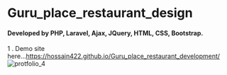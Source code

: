 # Guru_place_restaurant_design
#### Developed by PHP, Laravel, Ajax, JQuery, HTML, CSS, Bootstrap.
1 .
Demo site here...https://hossain422.github.io/Guru_place_restaurant_development/
<br>
![protfolio_4](https://github.com/hossain422/Guru_place_restaurant_design/assets/95046096/03f4fd6d-a81c-461d-a275-0124139350b3)

